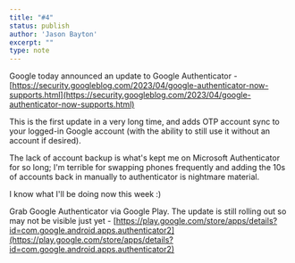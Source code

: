 ```yaml
---
title: "#4"
status: publish
author: 'Jason Bayton'
excerpt: ""
type: note
---
```

Google today announced an update to Google Authenticator - [https://security.googleblog.com/2023/04/google-authenticator-now-supports.html](https://security.googleblog.com/2023/04/google-authenticator-now-supports.html)

This is the first update in a very long time, and adds OTP account sync to your logged-in Google account (with the ability to still use it without an account if desired).

The lack of account backup is what's kept me on Microsoft Authenticator for so long; I'm terrible for swapping phones frequently and adding the 10s of accounts back in manually to authenticator is nightmare material. 

I know what I'll be doing now this week :)

Grab Google Authenticator via Google Play. The update is still rolling out so may not be visible just yet - [https://play.google.com/store/apps/details?id=com.google.android.apps.authenticator2](https://play.google.com/store/apps/details?id=com.google.android.apps.authenticator2)